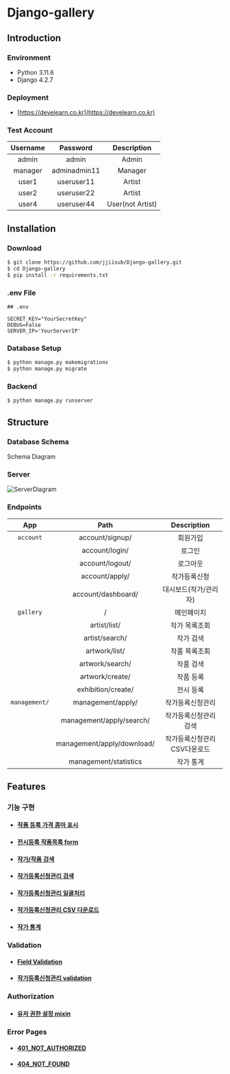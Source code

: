 # Django-gallery

## Introduction

### Environment

- Python 3.11.6
- Django 4.2.7

### Deployment

- [https://develearn.co.kr](https://develearn.co.kr)

### Test Account

| Username |   Password   |   Description    |
| :------: | :----------: | :--------------: |
|  admin   |    admin     |      Admin       |
| manager  | adminadmin11 |     Manager      |
|  user1   |  useruser11  |      Artist      |
|  user2   |  useruser22  |      Artist      |
|  user4   |  useruser44  | User(not Artist) |

## Installation

### Download

```bash
$ git clone https://github.com/jjiisub/Django-gallery.git
$ cd Django-gallery
$ pip install -r requirements.txt
```

### .env File

```shell
## .env

SECRET_KEY="YourSecretKey"
DEBUG=False
SERVER_IP='YourServerIP'
```

### Database Setup

```bash
$ python manage.py makemigrations
$ python manage.py migrate
```

### Backend

```bash
$ python manage.py runserver
```

## Structure

### Database Schema

Schema Diagram

### Server

![ServerDiagram](https://github.com/jjiisub/Django-gallery/assets/89283288/71d20fc3-e889-4a6a-90db-caac1a99663a)

### Endpoints

|      App      |            Path            |         Description          |
| :-----------: | :------------------------: | :--------------------------: |
|   `account`   |      account/signup/       |           회원가입           |
|               |       account/login/       |            로그인            |
|               |      account/logout/       |           로그아웃           |
|               |       account/apply/       |         작가등록신청         |
|               |     account/dashboard/     |    대시보드(작가/관리자)     |
|   `gallery`   |             /              |          메인페이지          |
|               |        artist/list/        |        작가 목록조회         |
|               |       artist/search/       |          작가 검색           |
|               |       artwork/list/        |        작품 목록조회         |
|               |      artwork/search/       |          작품 검색           |
|               |      artwork/create/       |          작품 등록           |
|               |     exhibition/create/     |          전시 등록           |
| `management/` |     management/apply/      |       작가등록신청관리       |
|               |  management/apply/search/  |    작가등록신청관리 검색     |
|               | management/apply/download/ | 작가등록신청관리 CSV다운로드 |
|               |   management/statistics    |          작가 통게           |

## Features

### 기능 구현

- #### [작품 등록 가격 콤마 표시](https://github.com/jjiisub/Django-gallery/wiki/작품등록-가격-콤마표시)

- #### [전시등록 작품목록 form](https://github.com/jjiisub/Django-gallery/wiki/전시등록-작품목록-form)

- #### [작가/작품 검색](https://github.com/jjiisub/Django-gallery/wiki/작가-작품-검색)

- #### [작가등록신청관리 검색](https://github.com/jjiisub/Django-gallery/wiki/작가등록신청관리-검색)

- #### [작가등록신청관리 일괄처리](https://github.com/jjiisub/Django-gallery/wiki/작가등록신청관리-일괄처리)

- #### [작가등록신청관리 CSV 다운로드](https://github.com/jjiisub/Django-gallery/wiki/작가등록신청관리-CSV-다운로드)

- #### [작가 통계](https://github.com/jjiisub/Django-gallery/wiki/작가-통계)

### Validation

- #### [Field Validation](https://github.com/jjiisub/Django-gallery/wiki/Field-Validation)

- #### [작가등록신청관리 validation](https://github.com/jjiisub/Django-gallery/wiki/작가-등록신청-관리-validation)

### Authorization

- #### [유저 권한 설정 mixin](https://github.com/jjiisub/Django-gallery/wiki/유저-권한-설정-mixin)

### Error Pages

- #### [401_NOT_AUTHORIZED](https://github.com/jjiisub/Django-gallery/wiki/401_NOT_AUTHORIZED)

- #### [404_NOT_FOUND]()
